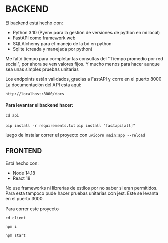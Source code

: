 
# BACKEND

El backend está hecho con:

- Python 3.10 (Pyenv para la gestión de versiones de python en mi local)
- FastAPI como framework web
- SQLAlchemy para el manejo de la bd en python
- Sqlite (creada y manejada por python)

Me faltó tiempo para completar las consultas del "Tiempo promedio por red social", por ahora se ven valores fijos.
Y mucho menos para hacer aunque sea unas simples pruebas unitarias

Los endpoints están validados, gracias a FastAPI y corre en el puerto 8000
La documentación del API esta aquí:

`http://localhost:8000/docs`



#### Para levantar el backend hacer:

`cd api`

`pip install -r requirements.txt`
`pip install "fastapi[all]"`

luego de instalar correr el proyecto con
`uvicorn main:app --reload`



## FRONTEND

Está hecho con:

- Node 14.18
- React 18

No use frameworks ni librerías de estilos por no saber si eran permitidos.
Para esta tampoco pude hacer pruebas unitarias con jest.
Este se levanta en el puerto 3000.

Para correr este proyecto

`cd client`

`npm i`

`npm start`
